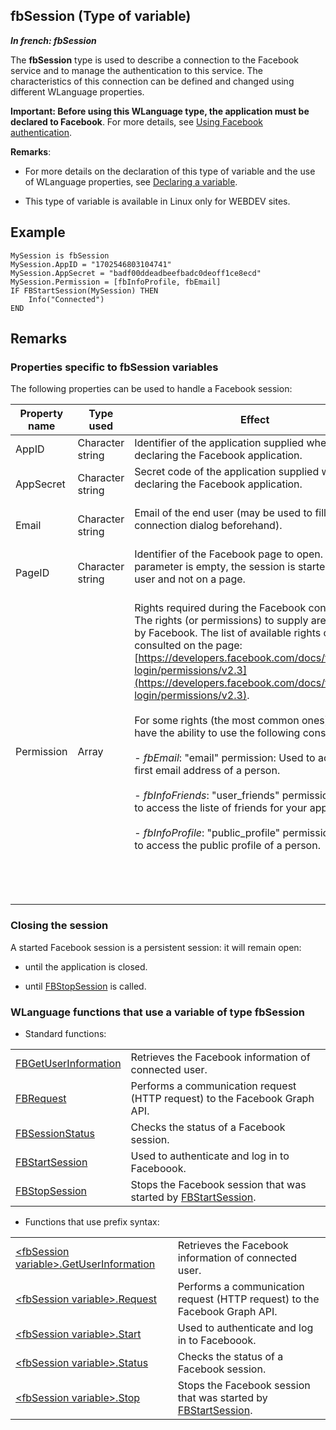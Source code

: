 
## fbSession (Type of variable)

***In french: fbSession***
				



<a name="XUse"></a>
<a name="Use"></a>
<a name="description"></a>
The **fbSession** type is used to describe a connection to the Facebook service and to manage the authentication to this service. The characteristics of this connection can be defined and changed using different WLanguage properties. 

**Important: Before using this WLanguage type, the application must be declared to Facebook**. For more details, see [Using Facebook authentication](../WDLang5/1000021926.md). 

**Remarks**: 

- For more details on the declaration of this type of variable and the use of WLanguage properties, see [Declaring a variable](../Motscles/1514032.md).

- This type of variable is available in Linux only for WEBDEV sites. 







<a name="Example1"></a>
<a name="sample_code"></a>

## Example


```wl
MySession is fbSession
MySession.AppID = "1702546803104741"
MySession.AppSecret = "badf00ddeadbeefbadc0deoff1ce8ecd"
MySession.Permission = [fbInfoProfile, fbEmail]
IF FBStartSession(MySession) THEN
	Info("Connected")
END
```





<a name="NOTE0"></a>

## Remarks
<a name="NOTE0_1"></a>


### Properties specific to fbSession variables
<a name="properties_specific_docparampagetitleshort_variables_ELTPARAGRAPHE000052"></a>

The following properties can be used to handle a Facebook session:

| Property name | Type used | Effect |
| --- | --- | --- |
| AppID | Character string | Identifier of the application supplied when declaring the Facebook application. |
| AppSecret | Character string | Secret code of the application supplied when declaring the Facebook application. <br><br> |
| Email | Character string | Email of the end user (may be used to fill the connection dialog beforehand). <br><br> |
| PageID | Character string | Identifier of the Facebook page to open. If this parameter is empty, the session is started on a user and not on a page. <br><br> |
| Permission | Array | Rights required during the Facebook connection. The rights (or permissions) to supply are defined by Facebook. The list of available rights can be consulted on the page: [https://developers.facebook.com/docs/facebook-login/permissions/v2.3](https://developers.facebook.com/docs/facebook-login/permissions/v2.3). <br><br>For some rights (the most common ones), you have the ability to use the following constants: <br><br>- *fbEmail*: "email" permission: Used to access the first email address of a person. <br><br>- *fbInfoFriends*: "user_friends" permission: Used to access the liste of friends for your application. <br><br>- *fbInfoProfile*: "public_profile" permission: Used to access the public profile of a person. <br><br><br><br><br> |


<a name="NOTE0_3"></a>


### Closing the session
<a name="closing_the_session_ELTPARAGRAPHE000129"></a>

A started Facebook session is a persistent session: it will remain open: 

- until the application is closed. 

- until [FBStopSession](../WDLang5/1000021836.md) is called.



<a name="NOTE0_4"></a>


### WLanguage functions that use a variable of type fbSession
<a name="wlanguage_functions_that_use_variable_type_docparampagetitleshort_ELTPARAGRAPHE000142"></a>

- Standard functions: 
	


|   |   |
| --- | --- |
| [FBGetUserInformation](../WDLang5/1000021837.md) | Retrieves the Facebook information of connected user. |
| [FBRequest](../WDLang5/1000021838.md) | Performs a communication request (HTTP request) to the Facebook Graph API. |
| [FBSessionStatus](../WDLang5/1000021852.md) | Checks the status of a Facebook session. |
| [FBStartSession](../WDLang5/1000021835.md) | Used to authenticate and log in to Faceboook. |
| [FBStopSession](../WDLang5/1000021836.md) | Stops the Facebook session that was started by [FBStartSession](../WDLang5/1000021835.md). |

- Functions that use prefix syntax: 
	


|   |   |
| --- | --- |
| [&lt;fbSession variable&gt;.GetUserInformation](../WDLang5/1000021945.md) | Retrieves the Facebook information of connected user. |
| [&lt;fbSession variable&gt;.Request](../WDLang5/1000021946.md) | Performs a communication request (HTTP request) to the Facebook Graph API. |
| [&lt;fbSession variable&gt;.Start](../WDLang5/1000021944.md) | Used to authenticate and log in to Faceboook. |
| [&lt;fbSession variable&gt;.Status](../WDLang5/1000021942.md) | Checks the status of a Facebook session. |
| [&lt;fbSession variable&gt;.Stop](../WDLang5/1000021943.md) | Stops the Facebook session that was started by [FBStartSession](../WDLang5/1000021835.md). |





